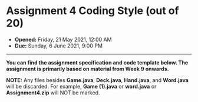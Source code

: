 # Assignment 4 Coding Style (out of 20)

- **Opened:** Friday, 21 May 2021, 12:00 AM
- **Due:** Sunday, 6 June 2021, 9:00 PM
---
**You can find the assignment specification and code template below. The assignment is primarily based on material from Week 9 onwards.**

**NOTE:** Any files besides **Game.java**, **Deck.java**, **Hand.java**, and **Word.java** will be discarded. For example, **Game (1).java** or **word.java** or **Assignment4.zip** will NOT be marked.
